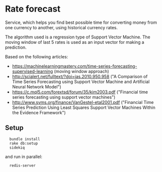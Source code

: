 # Rate forecast

Service, which helps you find best possible time for converting money from one currency to another, using historical currency rates.

The algorithm used is a regression type of Support Vector Machine. The moving window of last 5 rates is used as an input vector for making a prediction.

Based on the following articles:
- https://machinelearningmastery.com/time-series-forecasting-supervised-learning (moving window approach)
- http://scialert.net/fulltext/?doi=jas.2010.950.958 ("A Comparison of Time Series Forecasting using Support Vector Machine and Artificial Neural Network Model")
- https://c.mql5.com/forextsd/forum/35/kim2003.pdf ("Financial time series forecasting using support vector machines")
- http://www.svms.org/finance/VanGestel-etal2001.pdf ("Financial Time Series Prediction Using Least Squares Support Vector Machines Within the Evidence Framework")

## Setup

```
  bundle install
  rake db:setup
  sidekiq
```

and run in parallel:

```
  redis-server
```
